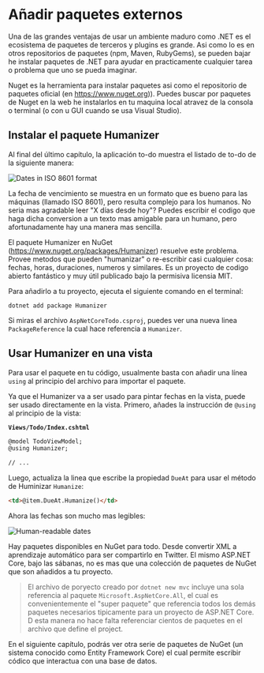 # Añadir paquetes externos
Una de las grandes ventajas de usar un ambiente maduro como .NET es el ecosistema de paquetes de terceros y plugins es grande. Asi como lo es en otros repositorios de paquetes (npm, Maven, RubyGems), se pueden bajar he instalar paquetes de .NET para ayudar en practicamente cualquier tarea o problema que uno se pueda imaginar. 

Nuget es la herramienta para instalar paquetes asi como el repositorio de paquetes oficial (en https://www.nuget.org)). Puedes buscar por paquetes de Nuget en la web he instalarlos en tu maquina local atravez de la consola o terminal (o con u GUI cuando se usa Visual Studio).

## Instalar el paquete Humanizer
Al final del último capítulo, la aplicación to-do muestra el listado de to-do de la siguiente manera:

![Dates in ISO 8601 format](iso8601.png)

La fecha de vencimiento se muestra en un formato que es bueno para las máquinas (llamado ISO 8601), pero resulta complejo para los humanos. No seria mas agradable leer "X días desde hoy"? Puedes escribir el codigo que haga dicha conversion a un texto mas amigable para un humano, pero afortunadamente hay una manera mas sencilla.

El paquete Humanizer en NuGet (https://www.nuget.org/packages/Humanizer) resuelve este problema. Provee metodos que pueden "humanizar" o re-escribir casi cualquier cosa: fechas, horas, duraciones, numeros y similares. Es un proyecto de codigo abierto fantástico y muy útil publicado bajo la permisiva licensia MIT.

Para añadirlo a tu proyecto, ejecuta el siguiente comando en el terminal:

```
dotnet add package Humanizer
```

Si miras el archivo `AspNetCoreTodo.csproj`, puedes ver una nueva linea `PackageReference` la cual hace referencia a `Humanizer`.

## Usar Humanizer en una vista

Para usar el paquete en tu código, usualmente basta con añadir una línea `using` al principio del archivo para importar el paquete.

Ya que el Humanizer va a ser usado para pintar fechas en la vista, puede ser usado directamente en la vista. Primero, añades la instrucción de `@using` al principio de la vista:

**`Views/Todo/Index.cshtml`**

```html
@model TodoViewModel;
@using Humanizer;

// ...
```

Luego, actualiza la linea que escribe la propiedad `DueAt` para usar el método de Huminizar `Humanize`:

```html
<td>@item.DueAt.Humanize()</td>
```

Ahora las fechas son mucho mas legibles:

![Human-readable dates](friendly-dates.png)

Hay paquetes disponibles en NuGet para todo. Desde convertir XML a aprendizaje automático para ser compartirlo en Twitter. El mismo ASP.NET Core, bajo las sábanas, no es mas que una colección de paquetes de NuGet que son añadidos a tu proyecto.

> El archivo de poryecto creado por `dotnet new mvc` incluye una sola referencia al paquete `Microsoft.AspNetCore.All`, el cual es convenientemente el "super paquete" que referencia todos los demás paquetes necesarios tipicamente para un proyecto de ASP.NET Core. D esta manera no hace falta referenciar cientos de paquetes en el archivo que define el project.

En el siguiente capítulo, podrás ver otra serie de paquetes de NuGet (un sistema conocido como Entity Framework Core) el cual permite escribir códico que interactua con una base de datos.
